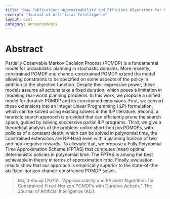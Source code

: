 ```yaml
---
title: "New Publication: Approximability and Efficient Algorithms for Constrained Fixed-Horizon POMDPs with Durative Actions. AIJ"
excerpt: "Journal of Artificial Intelligence"
layout: post
category: announcements
---
```



# Abstract
Partially Observable Markov Decision Process (POMDP) is a fundamental model for probabilistic planning in stochastic domains. More recently, constrained POMDP and chance-constrained POMDP extend the model allowing constraints to be specified on some aspects of the policy in addition to the objective function. Despite their expressive power, these models assume all actions take a fixed duration, which poses a limitation in modeling real-world planning problems. In this work, we propose a unified model for durative POMDP and its constrained extensions. First, we convert these extensions into an Integer Linear Programming (ILP) formulation, which can be solved using existing solvers in the ILP literature. Second, a heuristic search approach is provided that can efficiently prune the search space, guided by solving successive partial ILP programs. Third, we give a theoretical analysis of the problem: unlike short-horizon POMDPs, with policies of a constant depth, which can be solved in polynomial time, the constrained extensions are NP-Hard even with a planning horizon of two and non-negative rewards. To alleviate that, we propose a Fully Polynomial Time Approximation Scheme (FPTAS) that computes (near) optimal deterministic policies in polynomial time. The FPTAS is among the best achievable in theory in terms of approximation ratio. Finally, evaluation results show that our approach is empirically superior to the state-of-the-art fixed-horizon chance-constrained POMDP solver.


>Majid Khonji (2023). "Approximability and Efficient Algorithms for Constrained Fixed-Horizon POMDPs with Durative Actions." The Journal of Artificial Intelligence (AIJ).

